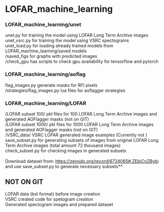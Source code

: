 # LOFAR_machine_learning

### LOFAR_machine_learning/unet<br>

unet.py for training the model using LOFAR Long Term Archive images</br>
unet_vsrc.py for training the model using VSRC spectograms</br>
unet_load.py for loading already trained models from LOFAR_machine_learning/saved models</br>
/saved_figs for graphs with predicted images</br>
/check_gpu has scripts to check gpu availability for tensorflow and pytorch</br>



### LOFAR_machine_learning/aoflag

flag_images.py generate masks for RFI pixels</br>
/strategies/flag_images.py lua files for aoflagger strategies</br>


### LOFAR_machine_learning/LOFAR

/LOFAR subset 100/ pkl files for 100 LOFAR Long Term Archive images and generated AOFlagger masks (not on GIT)</br>
/LOFAR subset 1000/ pkl files for 1000 LOFAR Long Term Archive images and generated AOFlagger masks (not on GIT)</br>
/VSRC_data/ VSRC LOFAR generated image examples (Currently not )
save_subset.py for generating subsets of images from original LOFAR Long Term Archive images (total amount 72 thousand images)</br>
check_subset.py for checking images in generated subsets</br>
</br>Download dataset from: https://zenodo.org/record/6724065#.ZEbiCnZBybi and use save_subset.py to generate necessary subsets**</br>

## NOT ON GIT
LOFAR data (bst format) before image creation</br>
VSRC created code for spetogram creation</br>
Generated spectogram images and prepared dataset</br>

